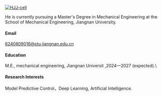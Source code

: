 

[![HJJ-cell](https://img.shields.io/badge/JustinHou--HPC-github-blue?logo=github)](https://github.com/JustinHou-HPC)

He is currently pursuing a Master's Degree in Mechanical Engineering at the School of Mechanical Engineering, Jiangnan University.

#### Email
6240809016@stu.jiangnan.edu.cn

#### Education
M.E., mechanical engineering, Jiangnan Universit ,2024—2027 (expected).\

#### Research Interests
Model Predictive Control，Deep Learning, Artificial Intelligence.

